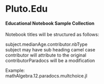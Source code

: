 # Pluto.Edu
#### Educational Notebook Sample Collection

Notebook titles will be structured as follows:  

subject.medianAge.contributor.nbType  
  subject may have sub heading camel case  
  contributor will attribute to the original  
  contributorParadocs will be a modification  
  
 Example:  
mathAlgebra.12.paradocs.multchoice.jl  
